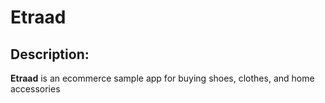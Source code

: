 # Etraad

## Description:

**Etraad** is an ecommerce sample app for buying shoes, clothes, and home accessories
